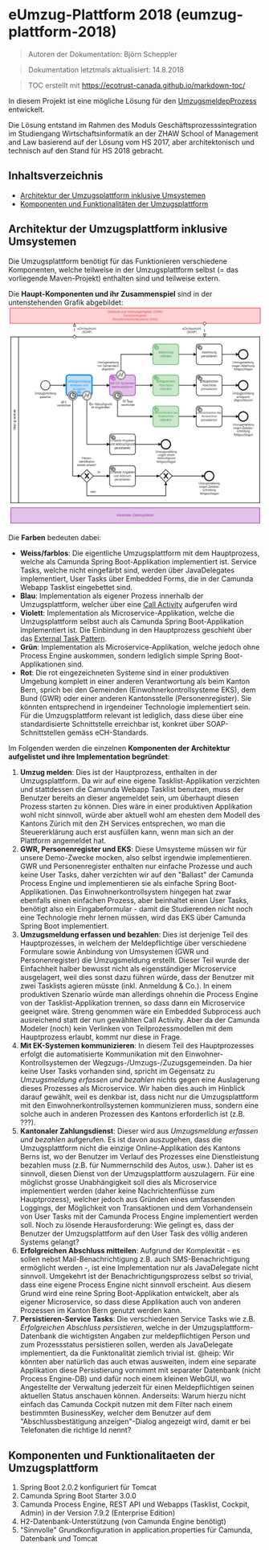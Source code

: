 # eUmzug-Plattform 2018 (eumzug-plattform-2018)

> Autoren der Dokumentation: Björn Scheppler

> Dokumentation letztmals aktualisiert: 14.8.2018

> TOC erstellt mit https://ecotrust-canada.github.io/markdown-toc/

In diesem Projekt ist eine mögliche Lösung für den [UmzugsmeldepProzess](https://www.egovernment.ch/de/umsetzung/schwerpunktplan/e-umzug-schweiz/) entwickelt.

Die Lösung entstand im Rahmen des Moduls Geschäftsprozesssintegration im Studiengang Wirtschaftsinformatik an der ZHAW School of Management and Law basierend auf der Lösung vom HS 2017, aber architektonisch und technisch auf den Stand für HS 2018 gebracht.

## Inhaltsverzeichnis
  * [Architektur der Umzugsplattform inklusive Umsystemen](#architektur-der-umzugsplattform-inklusive-umsystemen)
  * [Komponenten und Funktionalitäten der Umzugsplattform](#komponenten-und-funktionalitaeten-der-umzugsplattform)

## Architektur der Umzugsplattform inklusive Umsystemen
Die Umzugsplattform benötigt für das Funktionieren verschiedene Komponenten, welche teilweise in der Umzugsplattform selbst (= das vorliegende Maven-Projekt) enthalten sind und teilweise extern.

Die **Haupt-Komponenten und ihr Zusammenspiel** sind in der untenstehenden Grafik abgebildet:
![Abbildung Haupt-Komponenten](src/docs/readme_images/main_process_architecture_view.png "Abbildung Haupt-Komponenten")

Die **Farben** bedeuten dabei:
- **Weiss/farblos**: Die eigentliche Umzugsplattform mit dem Hauptprozess, welche als Camunda Spring Boot-Applikation implementiert ist. Service Tasks, welche nicht eingefärbt sind, werden über JavaDelegates implementiert, User Tasks über Embedded Forms, die in der Camunda Webapp Tasklist eingebettet sind.
- **Blau**: Implementation als eigener Prozess innerhalb der Umzugsplattform, welcher über eine [Call Activity](https://docs.camunda.org/manual/7.9/reference/bpmn20/subprocesses/call-activity/) aufgerufen wird
- **Violett**: Implementation als Microservice-Applikation, welche die Umzugsplattform selbst auch als Camunda Spring Boot-Applikation implementiert ist.  Die Einbindung in den Hauptprozess geschieht über das [External Task Pattern](https://docs.camunda.org/manual/7.9/user-guide/process-engine/external-tasks/).
- **Grün**: Implementation als Microservice-Applikation, welche jedoch ohne Process Engine auskommen, sondern lediglich simple Spring Boot-Applikationen sind.
- **Rot**: Die rot eingezeichneten Systeme sind in einer produktiven Umgebung komplett in einer anderen Verantwortung als beim Kanton Bern, sprich bei den Gemeinden (Einwohnerkontrollsysteme EKS), dem Bund (GWR) oder einer anderen Kantonsstelle (Personenregister). Sie könnten entsprechend in irgendeiner Technologie implementiert sein. Für die Umzugsplattform relevant ist lediglich, dass diese über eine standardisierte Schnittstelle erreichbar ist, konkret über SOAP-Schnittstellen gemäss eCH-Standards.

Im Folgenden werden die einzelnen **Komponenten der Architektur aufgelistet und ihre Implementation begründet**:
1. **Umzug melden**: Dies ist der Hauptprozess, enthalten in der Umzugsplattform. Da wir auf eine eigene Tasklist-Applikation verzichten und stattdessen die Camunda Webapp Tasklist benutzen, muss der Benutzer bereits an dieser angemeldet sein, um überhaupt diesen Prozess starten zu können. Dies wäre in einer produktiven Applikation wohl nicht sinnvoll, würde aber aktuell wohl am ehesten dem Modell des Kantons Zürich mit den ZH Services entsprechen, wo man die Steuererklärung auch erst ausfüllen kann, wenn man sich an der Plattform angemeldet hat.
2. **GWR, Personenregister und EKS**: Diese Umsysteme müssen wir für unsere Demo-Zwecke mocken, also selbst irgendwie implementieren. GWR und Personenregister enthalten nur einfache Prozesse und auch keine User Tasks, daher verzichten wir auf den "Ballast" der Camunda Process Engine und implementieren sie als einfache Spring Boot-Applikationen. Das Einwohnerkontrollsystem hingegen hat zwar ebenfalls einen einfachen Prozess, aber beinhaltet einen User Tasks, benötigt also ein Eingabeformular - damit die Studierenden nicht noch eine Technologie mehr lernen müssen, wird das EKS über Camunda Spring Boot implementiert.
3. **Umzugsmeldung erfassen und bezahlen**: Dies ist derjenige Teil des Hauptprozesses, in welchem der Meldepflichtige über verschiedene Formulare sowie Anbindung von Umsystemen (GWR und Personenregister) die Umzugsmeldung erstellt. Dieser Teil wurde der Einfachheit halber bewusst nicht als eigenständiger Microservice ausgelagert, weil dies sonst dazu führen würde, dass der Benutzer mit zwei Tasklists agieren müsste (inkl. Anmeldung & Co.). In einem produktiven Szenario würde man allerdings ohnehin die Process Engine von der Tasklist-Applikation trennen, so dass dann ein Microservice geeignet wäre. Streng genommen wäre ein Embedded Subprocess auch ausreichend statt der nun gewählten Call Activity. Aber da der Camunda Modeler (noch) kein Verlinken von Teilprozessmodellen mit dem Hauptprozess erlaubt, kommt nur diese in Frage.
4. **Mit EK-Systemen kommunizieren**: In diesem Teil des Hauptprozesses erfolgt die automatisierte Kommunikation mit den Einwohner-Kontrollsystemen der Wegzugs-/Umzugs-/Zuzugsgemeinden. Da hier keine User Tasks vorhanden sind, spricht im Gegensatz zu *Umzugsmeldung erfassen und bezahlen* nichts gegen eine Auslagerung dieses Prozesses als Microservice. Wir haben dies auch im Hinblick darauf gewählt, weil es denkbar ist, dass nicht nur die Umzugsplattform mit den Einwohnerkontrollsystemen kommunizieren muss, sondern eine solche auch in anderen Prozessen des Kantons erforderlich ist (z.B. ???).
5. **Kantonaler Zahlungsdienst**: Dieser wird aus *Umzugsmeldung erfassen und bezahlen* aufgerufen. Es ist davon auszugehen, dass die Umzugsplattform nicht die einzige Online-Applikation des Kantons Berns ist, wo der Benutzer im Verlauf des Prozesses eine Dienstleistung bezahlen muss (z.B. für Nummernschild des Autos, usw.). Daher ist es sinnvoll, diesen Dienst von der Umzugsplattform auszulagern. Für eine möglichst grosse Unabhängigkeit soll dies als Microservice implementiert werden (daher keine Nachrichtenflüsse zum Hauptprozess), welcher jedoch aus Gründen eines umfassenden Loggings, der Möglichkeit von Transaktionen und dem Vorhandensein von User Tasks mit der Camunda Process Engine implementiert werden soll. Noch zu lösende Herausforderung: Wie gelingt es, dass der Benutzer der Umzugsplattform auf den User Task des völlig anderen Systems gelangt?
6. **Erfolgreichen Abschluss mitteilen**: Aufgrund der Komplexität - es sollen nebst Mail-Benachrichtigung z.B. auch SMS-Benachrichtigung ermöglicht werden -, ist eine Implementation nur als JavaDelegate nicht sinnvoll. Umgekehrt ist der Benachrichtigungsprozess selbst so trivial, dass eine eigene Process Engine nicht sinnvoll erscheint. Aus diesem Grund wird eine reine Spring Boot-Applikation entwickelt, aber als eigener Microservice, so dass diese Applikation auch von anderen Prozessen im Kanton Bern genutzt werden kann.
7. **Persistieren-Service Tasks**: Die verschiedenen Service Tasks wie z.B. *Erfolgreichen Abschluss persistieren*, welche in der Umzugsplattform-Datenbank die wichtigsten Angaben zur meldepflichtigen Person und zum Prozessstatus persistieren sollen, werden als JavaDelegate implementiert, da die Funktonalität ziemlich trivial ist. @heip: Wir könnten aber natürlich das auch etwas ausweiten, indem eine separate Applikation diese Persistierung vornimmt mit separater Datenbank (nicht Process Engine-DB) und dafür noch einem kleinen WebGUI, wo Angestellte der Verwaltung jederzeit für einen Meldepflichtigen seinen aktuellen Status anschauen können. Anderseits: Warum hierzu nicht einfach das Camunda Cockpit nutzen mit dem Filter nach einem bestimmten BusinessKey, welcher dem Benutzer auf dem "Abschlussbestätigung anzeigen"-Dialog angezeigt wird, damit er bei Telefonaten die richtige Id nennt?

## Komponenten und Funktionalitaeten der Umzugsplattform
1. Spring Boot 2.0.2 konfiguriert für Tomcat
2. Camunda Spring Boot Starter 3.0.0
3. Camunda Process Engine, REST API und Webapps (Tasklist, Cockpit, Admin) in der Version 7.9.2 (Enterprise Edition)
4. H2-Datenbank-Unterstützung (von Camunda Engine benötigt)
5. "Sinnvolle" Grundkonfiguration in application.properties für Camunda, Datenbank und Tomcat
